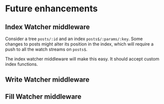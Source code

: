 
# Future enhancements

## Index Watcher middleware

Consider a tree `posts/:id` and an index `posts$/:params/:key`. Some changes to posts might alter its position in the index, which will require a push to all the watch streams on `posts$`.

The index watcher middleware will make this easy. It should accept custom index functions.

## Write Watcher middleware

## Fill Watcher middleware
